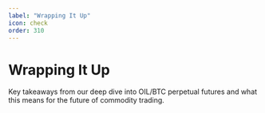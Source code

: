 ```yaml
---
label: "Wrapping It Up"
icon: check
order: 310
---
```


# Wrapping It Up

Key takeaways from our deep dive into OIL/BTC perpetual futures and what this means for the future of commodity trading.
